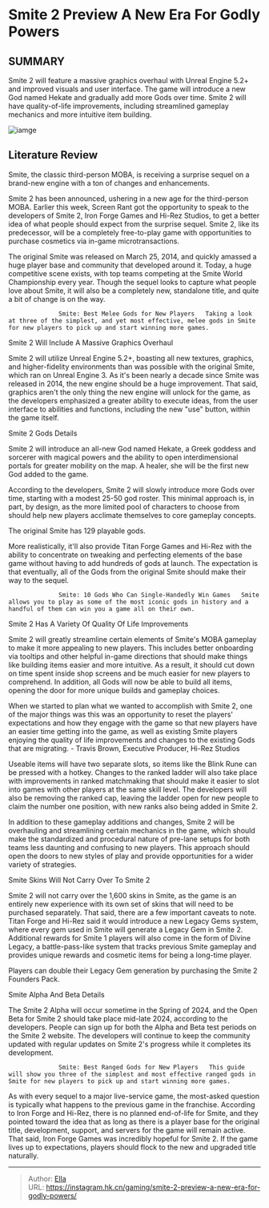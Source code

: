 # Smite 2 Preview A New Era For Godly Powers


## SUMMARY 



  Smite 2 will feature a massive graphics overhaul with Unreal Engine 5.2&#43; and improved visuals and user interface.   The game will introduce a new God named Hekate and gradually add more Gods over time.   Smite 2 will have quality-of-life improvements, including streamlined gameplay mechanics and more intuitive item building.  

![iamge](https://static1.srcdn.com/wordpress/wp-content/uploads/2024/01/smite-2-key-art.jpg)

## Literature Review

Smite, the classic third-person MOBA, is receiving a surprise sequel on a brand-new engine with a ton of changes and enhancements. 




Smite 2 has been announced, ushering in a new age for the third-person MOBA. Earlier this week, Screen Rant got the opportunity to speak to the developers of Smite 2, Iron Forge Games and Hi-Rez Studios, to get a better idea of what people should expect from the surprise sequel. Smite 2, like its predecessor, will be a completely free-to-play game with opportunities to purchase cosmetics via in-game microtransactions.




The original Smite was released on March 25, 2014, and quickly amassed a huge player base and community that developed around it. Today, a huge competitive scene exists, with top teams competing at the Smite World Championship every year. Though the sequel looks to capture what people love about Smite, it will also be a completely new, standalone title, and quite a bit of change is on the way.

                  Smite: Best Melee Gods for New Players   Taking a look at three of the simplest, and yet most effective, melee gods in Smite for new players to pick up and start winning more games.   


 Smite 2 Will Include A Massive Graphics Overhaul 
         

Smite 2 will utilize Unreal Engine 5.2&#43;, boasting all new textures, graphics, and higher-fidelity environments than was possible with the original Smite, which ran on Unreal Engine 3. As it&#39;s been nearly a decade since Smite was released in 2014, the new engine should be a huge improvement. That said, graphics aren&#39;t the only thing the new engine will unlock for the game, as the developers emphasized a greater ability to execute ideas, from the user interface to abilities and functions, including the new &#34;use&#34; button, within the game itself.






 Smite 2 Gods Details 
          

Smite 2 will introduce an all-new God named Hekate, a Greek goddess and sorcerer with magical powers and the ability to open interdimensional portals for greater mobility on the map. A healer, she will be the first new God added to the game.

According to the developers, Smite 2 will slowly introduce more Gods over time, starting with a modest 25-50 god roster. This minimal approach is, in part, by design, as the more limited pool of characters to choose from should help new players acclimate themselves to core gameplay concepts.



The original Smite has 129 playable gods.







More realistically, it&#39;ll also provide Titan Forge Games and Hi-Rez with the ability to concentrate on tweaking and perfecting elements of the base game without having to add hundreds of gods at launch. The expectation is that eventually, all of the Gods from the original Smite should make their way to the sequel.

                  Smite: 10 Gods Who Can Single-Handedly Win Games   Smite allows you to play as some of the most iconic gods in history and a handful of them can win you a game all on their own.   



 Smite 2 Has A Variety Of Quality Of Life Improvements 
          

Smite 2 will greatly streamline certain elements of Smite&#39;s MOBA gameplay to make it more appealing to new players. This includes better onboarding via tooltips and other helpful in-game directions that should make things like building items easier and more intuitive. As a result, it should cut down on time spent inside shop screens and be much easier for new players to comprehend. In addition, all Gods will now be able to build all items, opening the door for more unique builds and gameplay choices.






When we started to plan what we wanted to accomplish with Smite 2, one of the major things was this was an opportunity to reset the players&#39; expectations and how they engage with the game so that new players have an easier time getting into the game, as well as existing Smite players enjoying the quality of life improvements and changes to the existing Gods that are migrating. - Travis Brown, Executive Producer, Hi-Rez Studios




Useable items will have two separate slots, so items like the Blink Rune can be pressed with a hotkey. Changes to the ranked ladder will also take place with improvements in ranked matchmaking that should make it easier to slot into games with other players at the same skill level. The developers will also be removing the ranked cap, leaving the ladder open for new people to claim the number one position, with new ranks also being added in Smite 2.

In addition to these gameplay additions and changes, Smite 2 will be overhauling and streamlining certain mechanics in the game, which should make the standardized and procedural nature of pre-lane setups for both teams less daunting and confusing to new players. This approach should open the doors to new styles of play and provide opportunities for a wider variety of strategies.






 Smite Skins Will Not Carry Over To Smite 2 
          

Smite 2 will not carry over the 1,600 skins in Smite, as the game is an entirely new experience with its own set of skins that will need to be purchased separately. That said, there are a few important caveats to note. Titan Forge and Hi-Rez said it would introduce a new Legacy Gems system, where every gem used in Smite will generate a Legacy Gem in Smite 2. Additional rewards for Smite 1 players will also come in the form of Divine Legacy, a battle-pass-like system that tracks previous Smite gameplay and provides unique rewards and cosmetic items for being a long-time player.



Players can double their Legacy Gem generation by purchasing the Smite 2 Founders Pack.









 Smite Alpha And Beta Details 
          

The Smite 2 Alpha will occur sometime in the Spring of 2024, and the Open Beta for Smite 2 should take place mid-late 2024, according to the developers. People can sign up for both the Alpha and Beta test periods on the Smite 2 website. The developers will continue to keep the community updated with regular updates on Smite 2&#39;s progress while it completes its development.

                  Smite: Best Ranged Gods for New Players   This guide will show you three of the simplest and most effective ranged gods in Smite for new players to pick up and start winning more games.   

As with every sequel to a major live-service game, the most-asked question is typically what happens to the previous game in the franchise. According to Iron Forge and Hi-Rez, there is no planned end-of-life for Smite, and they pointed toward the idea that as long as there is a player base for the original title, development, support, and servers for the game will remain active. That said, Iron Forge Games was incredibly hopeful for Smite 2. If the game lives up to expectations, players should flock to the new and upgraded title naturally.






---

> Author: [Ella](https://instagram.hk.cn/)  
> URL: https://instagram.hk.cn/gaming/smite-2-preview-a-new-era-for-godly-powers/  


